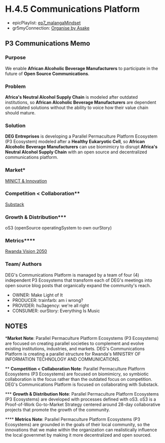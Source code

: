 # H.4.5 Communications Platform
* epicPlaylist: [ep7_malangaMindset](https://open.spotify.com/playlist/2TrcaZpbRXq5LhGWmVQRYu?si=ed742198f2e24ee9)
* gr5myConnection: [Organise by Asake](https://open.spotify.com/track/2wgvxtggKVzPkl0smF2UzI?si=d126e48af2e54716)

## P3 Communications Memo

### Purpose
We enable **African Alcoholic Beverage Manufacturers** to participate in the future of **Open Source Communications**.

### Problem
**Africa's Neutral Alcohol Supply Chain** is modeled after outdated institutions, so **African Alcoholic Beverage Manufacturers** are dependent on outdated solutions without the ability to voice how their value chain should mature.

### Solution
**DEG Entreprises** is developing a Parallel Permaculture Platform Ecosystem (P3 Ecosystem) modeled after a **Healthy Eukaryotic Cell**, so **African Alcoholic Beverage Manufacturers** can use biomimicry to disrupt **Africa's Neutral Alcohol Supply Chain** with an open source and decentralized communications platform.

### Market*
[MINICT & Innovation](https://www.minict.gov.rw) 

### Competition < Collaboration**
[Substack](https://substack.com)

### Growth & Distribution***
oS3 (openSource operatingSystem to own ourStory)

### Metrics****
[Rwanda Vision 2050](https://drive.google.com/file/d/1l2Yh1G1pkvbuRp_UArKnnCGkudSFaYtg/view?usp=sharing)

### Team/ Authors
DEG's Communications Platform is managed by a team of four (4) independent P3 Ecosystems that transform each of DEG's meetings into open source blog posts that organically expand the community's reach.
* OWNER: Make Light of It
* PRODUCER: trainfarb: am i wrong?
* PROVIDER: hu3agency: we're all right
* CONSUMER: ourStory: Everything Is Music

## NOTES
***Market Note**: Parallel Permaculture Platform Ecosystems (P3 Ecosystems) are focused on creating parallel societies to complement and evolve existing institutions, industries, and markets. DEG's Communications Platform is creating a parallel structure for Rwanda's MINISTRY OF INFORMATION TECHNOLOGY AND COMMUNICATIONS.

** **Competition < Collaboration Note**: Parallel Permaculture Platform Ecosystems (P3 Ecosystems) are focused on biomimicry, so symbiotic collaboration is the focus rather than the outdated focus on competition. DEG's Communications Platform is focused on collaborating with Substack.

*** **Growth & Distribution Note**: Parallel Permaculture Platform Ecosystems (P3 Ecosystems) are developed with processes defined with oS3. oS3 is a Proof-of-Work Go-to-Market Strategy centered around 28-day collaborative projects that promote the growth of the community.

**** **Metrics Note**: Parallel Permaculture Platform Ecosystems (P3 Ecosystems) are grounded in the goals of their local community, so the innovations that we make within the organization can realistically influence the local governmet by making it more decentralized and open sourced.

